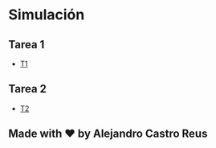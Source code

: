 # Simulación
## Tarea 1
- [T1](https://github.com/AlexReusC/Simulacion-Alejandro-Castro/tree/main/T1)
## Tarea 2
- [T2](https://github.com/AlexReusC/Simulacion-Alejandro-Castro/tree/main/T2)
## Made with :heart: by Alejandro Castro Reus

